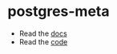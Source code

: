 # postgres-meta

- Read the [docs](https://supabase.github.io/postgres-meta/)
- Read the [code](https://github.com/supabase/postgres-meta)